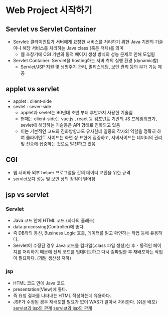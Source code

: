 # Web Project 시작하기
## Servlet vs Servlet Container
- Servlet:  클라이언트가 서버에게 요청한 서비스를 처리하기 위한 Java 기반의 기술이나 해당 서비스를 처리하는 Java class (혹은 객체)를 의미
  - 웹 초창기에 CGI 기반의 동적 페이지 생성 방식의 성능 문제로 인해 도입됨
- Servlet Container: Servlet을 hosting하는 서버 측의 실행 환경 (dynamic함)
  - Servlet/JSP 지원 및 생명주기 관리, 멀티스레딩, 보안 관리 등의 부가 기능 제공
## applet vs servlet
- applet : client-side
- sevlet : sever-side
  - applet과 sevlet는 90년대 초반 부터 후반까지 사용한 기술임
  - 현재는 client-side는 vue.js , react 등 컴포넌트 기반의 JS 프레임워크가, sevlet에 해당하는 기술등은 API 형태로 진화되고 있음
  - 이는 기본적인 코드의 진화방향과도 유사한데 일종의 각자의 역할을 명확히 하여 클라이언트 사이드는 화면 상 표현에 집중하고, 서버사이드는 데이터의 관리 및 전송에 집중하는 것으로 발전하고 있음  

## CGI
- 웹 서버와 외부 helper 프로그램들 간의 데이터 교환을 위한 규격
- servlet보다 성능 및 보안 상의 장점이 떨어짐

## jsp vs servlet
### Servlet
- Java 코드 안에 HTML 코드 (하나의 클래스)
- data processing(Controller)에 좋다.
- 즉 DB와의 통신, Business Logic 호출, 데이터를 읽고 확인하는 작업 등에 유용하다.
- Servlet이 수정된 경우 Java 코드를 컴파일(.class 파일 생성)한 후 - 동적인 페이지를 처리하기 때문에 전체 코드를 업데이트하고 다시 컴파일한 후 재배포하는 작업이 필요하다. (개발 생산성 저하)
### jsp
- HTML 코드 안에 Java 코드
- presentation(View)에 좋다.
- 즉 요청 결과를 나타내는 HTML 작성하는데 유용하다.
- JSP가 수정된 경우 재배포할 필요가 없이 WAS가 알아서 처리한다. (쉬운 배포)  
[servlet과 jsp의 관계](https://codevang.tistory.com/191)
[servlet과 jsp의 관계](https://gmlwjd9405.github.io/2018/11/04/servlet-vs-jsp.html)